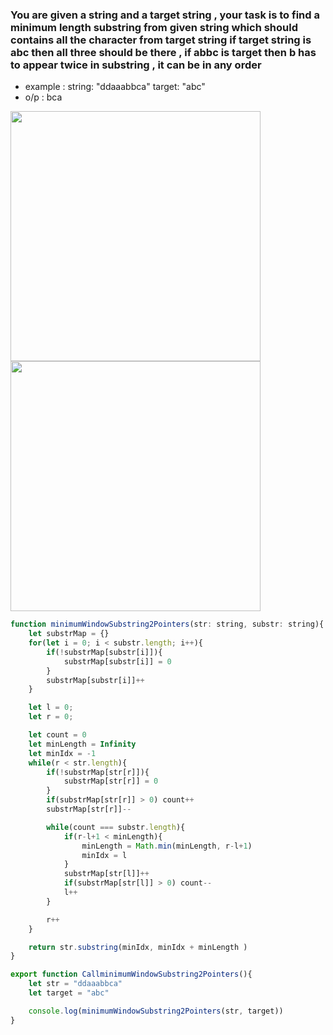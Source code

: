 ### You are given a string and a target string , your task is to find a minimum length substring from given string which should contains all the character from target string if target string is abc then all three should be there , if abbc is target then b has to appear twice in substring , it can be in any order

-  example : string: "ddaaabbca" target: "abc"
-  o/p : bca

<img width=400 height=400 src="https://github.com/user-attachments/assets/aba4bce9-15f0-4414-bbf5-27b85c15ea7c">

<img width=400 height=400 src="https://github.com/user-attachments/assets/71610ad2-c7a7-4161-bb11-ec64153d9942">


```js
function minimumWindowSubstring2Pointers(str: string, substr: string){
    let substrMap = {}
    for(let i = 0; i < substr.length; i++){
        if(!substrMap[substr[i]]){
            substrMap[substr[i]] = 0
        }
        substrMap[substr[i]]++ 
    }

    let l = 0;
    let r = 0;

    let count = 0
    let minLength = Infinity
    let minIdx = -1
    while(r < str.length){
        if(!substrMap[str[r]]){
            substrMap[str[r]] = 0
        }
        if(substrMap[str[r]] > 0) count++
        substrMap[str[r]]--

        while(count === substr.length){
            if(r-l+1 < minLength){   
                minLength = Math.min(minLength, r-l+1)
                minIdx = l
            }
            substrMap[str[l]]++
            if(substrMap[str[l]] > 0) count--
            l++
        }

        r++
    }

    return str.substring(minIdx, minIdx + minLength )
}

export function CallminimumWindowSubstring2Pointers(){
    let str = "ddaaabbca"
    let target = "abc"

    console.log(minimumWindowSubstring2Pointers(str, target))
}

```
